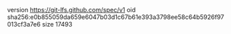 version https://git-lfs.github.com/spec/v1
oid sha256:e0b855059da659e6047b03d1c67b61e393a3798ee58c64b5926f97013cf3a7e6
size 17493
